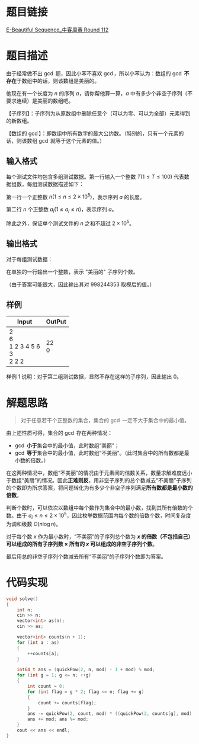 # 题目链接

[E-Beautiful Sequence_牛客周赛 Round 112](https://ac.nowcoder.com/acm/contest/118247/E)

# 题目描述

由于经常做不出 $\gcd$ 题，因此小苯不喜欢 $\gcd$，所以小苯认为：数组的 $\gcd$ **不存在**于数组中的话，则该数组是美丽的。

他现在有一个长度为 $n$ 的序列 $a$，请你帮他算一算，$a$ 中有多少个非空子序列（不要求连续）是美丽的数组吧。

【子序列】：子序列为从原数组中删除任意个（可以为零、可以为全部）元素得到的新数组。

【数组的 $\gcd$】：即数组中所有数字的最大公约数。（特别的，只有一个元素的话，则该数组 $\gcd$ 就等于这个元素的值。）

## 输入格式

每个测试文件均包含多组测试数据。第一行输入一个整数 $T(1 \leq T \leq 100)$ 代表数据组数，每组测试数据描述如下：

第一行一个正整数 $n(1 \leq n \leq 2 \times 10 ^ 5)$，表示序列 $a$ 的长度。

第二行 $n$ 个正整数 $a_i(1 \leq a_i \leq n)$，表示序列 $a$。

除此之外，保证单个测试文件的 $n$ 之和不超过 $2 \times 10 ^ 5$。

## 输出格式

对于每组测试数据：

在单独的一行输出一个整数，表示 "美丽的" 子序列个数。

（由于答案可能很大，因此输出其对 $998244353$ 取模后的值。）

## 样例

| Input                                   | OutPut   |
| --------------------------------------- | -------- |
| 2<br/>6<br/>1 2 3 4 5 6<br/>3<br/>2 2 2 | 22<br/>0 |

样例 1 说明：对于第二组测试数据，显然不存在这样的子序列，因此输出 $0$。

# 解题思路

>   对于任意若干个正整数的集合，集合的 $\gcd$ 一定不大于集合中的最小值。

由上述性质可得，集合的 $\gcd$ 存在两种情况：

+   $\gcd$ **小于**集合中的最小值，此时数组“美丽”；
+   $\gcd$ **等于**集合中的最小值，此时数组“不美丽”。（此时集合中的所有数都是最小数的倍数。）

在这两种情况中，数组“不美丽”的情况由于元素间的倍数关系，数量求解难度远小于数组“美丽”的情况。因此**正难则反**，用非空子序列的总个数减去“不美丽”子序列的个数即为所求答案，将问题转化为有多少个非空子序列满足**所有数都是最小数的倍数**。

判断个数时，可以依次以数组中每个数作为集合中的最小数，找到其所有倍数的个数。由于 $a_i \leq n \leq 2 \times 10 ^ 5$，因此枚举数据范围内每个数的倍数个数，时间复杂度为调和级数 $O(n \log n)$。

对于每个数 $x$ 作为最小数时，“不美丽”的子序列总个数为 **$x$ 的倍数（不包括自己）可以组成的所有子序列数 $\times$ 所有的 $x$ 可以组成的非空子序列个数**。

最后用总的非空子序列个数减去所有“不美丽”的子序列个数即为答案。

# 代码实现

```c++
void solve()
{
    int n;
    cin >> n;
    vector<int> as(n);
    cin >> as;

    vector<int> counts(n + 1);
    for (int a : as)
    {
        ++counts[a];
    }

    int64_t ans = (quickPow(2, n, mod) - 1 + mod) % mod;
    for (int g = 1; g <= n; ++g)
    {
        int count = 0;
        for (int flag = g * 2; flag <= n; flag += g)
        {
            count += counts[flag];
        }
        ans -= quickPow(2, count, mod) * ((quickPow(2, counts[g], mod) - 1 + mod) % mod) % mod;
        ans += mod; ans %= mod;
    }
    cout << ans << endl;
}
```

